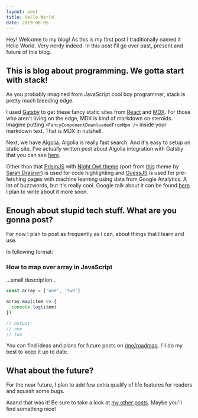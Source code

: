```yaml
---
layout: post
title: Hello World
date: 2019-08-05
---
```


Hey! Welcome to my blog! As this is my first post I traditionally named it Hello World. Very nerdy indeed. In this post I'll go over past, present and future of this blog.

## This is blog about programming. We gotta start with stack!

As you probably imagined from JavaScript cool boy programmer, stack is pretty much bleeding edge.

I used [Gatsby](https://www.gatsbyjs.org) to get these fancy static sites from [React](https://reactjs.org/) and [MDX](https://mdxjs.com). For those who aren't living on the edge, MDX is kind of markdown on steroids. Imagine putting `<FancyComponentDownloadedFromNpm />` inside your markdown text. That is MDX in nutshell.

Next, we have [Algolia](https://www.algolia.com/). Algolia is really fast search. And it's easy to setup on static site. I've actually written post about Algolia integration with Gatsby that you can see [here](https://bartol.dev/p/gatsby/with_algolia).

Other than that [PrismJS](https://prismjs.com/) with [Night Owl theme](https://github.com/SaraVieira/prism-theme-night-owl) (port from [this](https://github.com/sdras/night-owl-vscode-theme) theme by [Sarah Drasner](https://github.com/sdras)) is used for code highlighting and [GuessJS](https://guess-js.github.io/) is used for pre-fetching pages with machine learning using data from Google Analytics. A lot of buzzwords, but it's really cool. Google talk about it can be found [here](https://youtu.be/Mv-l3-tJgGk?t=2093). I plan to write about it more soon.

## Enough about stupid tech stuff. What are you gonna post?

For now I plan to post as frequently as I can, about things that I learn and use.

In following format:

### How to map over array in JavaScript

...small description...

```js
const array = ['one', 'two']

array.map(item => {
  console.log(item)
})

// output:
// one
// two
```

You can find ideas and plans for future posts on [/me/roadmap](https://bartol.dev/me/roadmap/). I'll do my best to keep it up to date.

## What about the future?

For the near future, I plan to add few extra qualify of life features for readers and squash some bugs.

Aaand that was it! Be sure to take a look at [my other posts](https://bartol.dev/). Maybe you'll find something nice!
